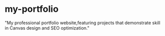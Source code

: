 # my-portfolio
"My professional portfolio website,featuring projects that demonstrate  skill in Canvas design and SEO optimization."
